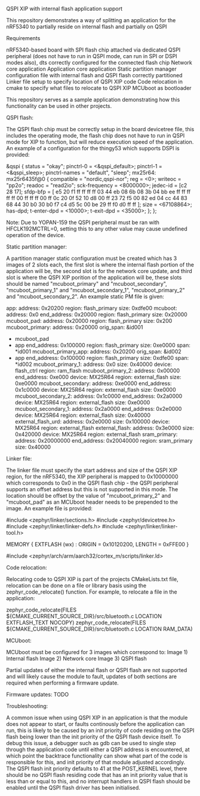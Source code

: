 QSPI XIP with internal flash application support

This repository demonstrates a way of splitting an application for the nRF5340 to partially reside on internal flash and partially on QSPI


Requirements

nRF5340-based board with SPI flash chip attached via dedicated QSPI peripheral (does not have to run in QSPI mode, can run in SPI or DSPI modes also), dts correctly configured for the connected flash chip
Network core application
Application core application
Static partition manager configuration file with internal flash and QSPI flash correctly partitioned
Linker file setup to specify location of QSPI XIP code
Code relocation in cmake to specify what files to relocate to QSPI XIP
MCUboot as bootloader

This repository serves as a sample application demonstrating how this functionality can be used in other projects.


QSPI flash:

The QSPI flash chip must be correctly setup in the board devicetree file, this includes the operating mode, the flash chip does not have to run in QSPI mode for XIP to function, but will reduce execution speed of the application. An example of a configuration for the thingy53 which supports DSPI is provided:

&qspi {
	status = "okay";
	pinctrl-0 = <&qspi_default>;
	pinctrl-1 = <&qspi_sleep>;
	pinctrl-names = "default", "sleep";
	mx25r64: mx25r6435f@0 {
		compatible = "nordic,qspi-nor";
		reg = <0>;
		writeoc = "pp2o";
		readoc = "read2io";
		sck-frequency = <8000000>;
		jedec-id = [c2 28 17];
		sfdp-bfp = [
			e5 20 f1 ff  ff ff ff 03  44 eb 08 6b  08 3b 04 bb
			ee ff ff ff  ff ff 00 ff  ff ff 00 ff  0c 20 0f 52
			10 d8 00 ff  23 72 f5 00  82 ed 04 cc  44 83 68 44
			30 b0 30 b0  f7 c4 d5 5c  00 be 29 ff  f0 d0 ff ff
		];
		size = <67108864>;
		has-dpd;
		t-enter-dpd = <10000>;
		t-exit-dpd = <35000>;
	};
};

Note: Due to YOPAN-159 the QSPI peripheral must be ran with HFCLK192MCTRL=0, setting this to any other value may cause undefined operation of the device.

Static partition manager:

A partition manager static configuration must be created which has 3 images of 2 slots each, the first slot is where the internal flash portion of the application will be, the second slot is for the network core update, and third slot is where the QSPI XIP porition of the application will be, these slots should be named "mcuboot_primary" and "mcuboot_secondary", "mcuboot_primary_1" and "mcuboot_secondary_1", "mcuboot_primary_2" and "mcuboot_secondary_2". An example static PM file is given:

app:
  address: 0x20200
  region: flash_primary
  size: 0xdfe00
mcuboot:
  address: 0x0
  end_address: 0x20000
  region: flash_primary
  size: 0x20000
mcuboot_pad:
  address: 0x20000
  region: flash_primary
  size: 0x200
mcuboot_primary:
  address: 0x20000
  orig_span: &id001
  - mcuboot_pad
  - app
  end_address: 0x100000
  region: flash_primary
  size: 0xe0000
  span: *id001
mcuboot_primary_app:
  address: 0x20200
  orig_span: &id002
  - app
  end_address: 0x100000
  region: flash_primary
  size: 0xdfe00
  span: *id002
mcuboot_primary_1:
  address: 0x0
  size: 0x40000
  device: flash_ctrl
  region: ram_flash
mcuboot_primary_2:
  address: 0x00000
  end_address: 0xe000
  device: MX25R64
  region: external_flash
  size: 0xe0000
mcuboot_secondary:
  address: 0xe0000
  end_address: 0x1c0000
  device: MX25R64
  region: external_flash
  size: 0xe0000
mcuboot_secondary_2:
  address: 0x1c0000
  end_address: 0x2a0000
  device: MX25R64
  region: external_flash
  size: 0xe0000
mcuboot_secondary_1:
  address: 0x2a0000
  end_address: 0x2e0000
  device: MX25R64
  region: external_flash
  size: 0x40000
external_flash_urd:
  address: 0x2e0000
  size: 0x100000
  device: MX25R64
  region: external_flash
external_flash:
  address: 0x3e0000
  size: 0x420000
  device: MX25R64
  region: external_flash
sram_primary:
  address: 0x20000000
  end_address: 0x20040000
  region: sram_primary
  size: 0x40000


Linker file:

The linker file must specify the start address and size of the QSPI XIP region, for the nRF5340, the XIP peripheral is mapped to 0x10000000 which corresponds to 0x0 in the QSPI flash chip - the QSPI peripheral supports an offset address but this is not supported in this mode. The location should be offset by the value of "mcuboot_primary_2" and "mcuboot_pad" as an MCUboot header needs to be prepended to the image. An example file is provided:

#include <zephyr/linker/sections.h>
#include <zephyr/devicetree.h>
#include <zephyr/linker/linker-defs.h>
#include <zephyr/linker/linker-tool.h>

MEMORY
{
     EXTFLASH (wx) : ORIGIN = 0x10120200, LENGTH = 0xFFE00
}

#include <zephyr/arch/arm/aarch32/cortex_m/scripts/linker.ld>

Code relocation:

Relocating code to QSPI XIP is part of the projects CMakeLists.txt file, relocation can be done on a file or library basis using the zephyr_code_relocate() function. For example, to relocate a file in the application:

zephyr_code_relocate(FILES ${CMAKE_CURRENT_SOURCE_DIR}/src/bluetooth.c LOCATION EXTFLASH_TEXT NOCOPY)
zephyr_code_relocate(FILES ${CMAKE_CURRENT_SOURCE_DIR}/src/bluetooth.c LOCATION RAM_DATA)

MCUboot:

MCUboot must be configured for 3 images which correspond to:
Image 1) Internal flash
Image 2) Network core
Image 3) QSPI flash

Partial updates of either the internal flash or QSPI flash are not supported and will likely cause the module to fault, updates of both sections are required when performing a firmware update.


Firmware updates:
TODO


Troubleshooting:

A common issue when using QSPI XIP in an application is that the module does not appear to start, or faults continously before the application can run, this is likely to be caused by an init priority of code residing on the QSPI flash being lower than the init priority of the QSPI flash device itself. To debug this issue, a debugger such as gdb can be used to single step through the application code until either a QSPI address is encountered, at which point the backtrace functionality can show what part of the code is responsible for this, and init priority of that module adjusted accordingly. The QSPI flash init priority defaults to 41 at the POST_KERNEL level, there should be no QSPI flash residing code that has an init priority value that is less than or equal to this, and no interrupt handlers in QSPI flash should be enabled until the QSPI flash driver has been initialised.
